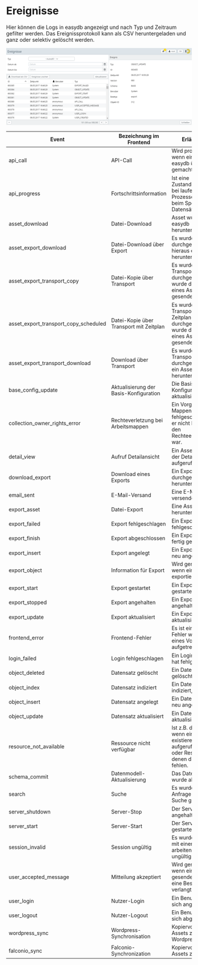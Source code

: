 # Ereignisse

Hier können die Logs in easydb angezeigt und nach Typ und Zeitraum gefilter werden. Das Ereignissprotokoll kann als CSV heruntergeladen und ganz oder selektiv gelöscht werden.

![*Protokollierte Ereignisse*](events.png)

| Event | Bezeichnung im Frontend | Erläuterung |
|--|--|--|
|api_call |API-Call | Wird protokolliert, wenn ein Aufruf in easydb über API gemacht wird. |
|api_progress |Fortschrittsinformation | Ist eine Zustandsinformation bei laufenden Prozessen, z.B. beim Speichern von Datensätzen. |
|asset_download |Datei-Download | Asset wurde aus easydb heruntergeladen. |
|asset_export_download |Datei-Download über Export | Es wurde ein Export durchgeführt und hieraus ein Asset herunterladen. |
|asset_export_transport_copy |Datei-Kopie über Transport | Es wurde ein Transport durchgeführt. Dabei wurde die Kopie eines Assets gesendet. |
|asset_export_transport_copy_scheduled |Datei-Kopie über Transport mit Zeitplan | Es wurde ein Transport mit Zeitplan durchgeführt. Dabei wurde die Kopie eines Assets gesendet. |
|asset_export_transport_download |Download über Transport | Es wurde ein Transport durchgeführt und ein Asset heruntergeladen. |
|base_config_update |Aktualisierung der Basis-Konfiguration | Die Basis-Konfiguration wurde aktualisiert. |
|collection_owner_rights_error |Rechteverletzung bei Arbeitsmappen | Ein Vorgang für Mappen ist fehlgeschlagen, da er nicht konform mit den Rechteeinstellungen war. |
|detail_view |Aufruf Detailansicht | Ein Asset wurde in der Detailansicht aufgerufen |
|download_export |Download eines Exports | Ein Export wurde durchgeführt und heruntergeladen. |
|email_sent |E-Mail-Versand | Eine E-Mail wurde versendet. |
|export_asset |Datei-Export | Eine Asset wurde heruntergeladen. |
|export_failed |Export fehlgeschlagen | Ein Export ist fehlgeschlagen. |
|export_finish |Export abgeschlossen | Ein Export wurde fertig gestellt. |
|export_insert |Export angelegt | Ein Export wurde neu angelegt. |
|export_object |Information für Export | Wird generiert, wenn ein Datensatz exportiert wird. |
|export_start |Export gestartet | Ein Export wurde gestartet. |
|export_stopped |Export angehalten | Ein Export wurde angehalten. |
|export_update |Export aktualisiert | Ein Export wurde aktualisiert. |
|frontend_error |Frontend-Fehler | Es ist ein Frontend-Fehler während eines Vorgang aufgetreten. |
|login_failed |Login fehlgeschlagen | Ein Loginversuch hat fehlgeschlagen. |
|object_deleted |Datensatz gelöscht | Ein Datensatz wurde gelöscht. |
|object_index |Datensatz indiziert | Ein Datensatz wurde indiziert, |
|object_insert |Datensatz angelegt | Ein Datensatz wurde neu angelegt. |
|object_update |Datensatz aktualisiert | Ein Datensatz wurde aktualisiert. |
|resource_not_available |Ressource nicht verfügbar | Ist z.B. der fann, wenn eine nicht existierende URL aufgerufen wird oder Ressourcen, zu denen die Rechte fehlen. |
|schema_commit |Datenmodell-Aktualisierung | Das Datenmodell wurde aktualisiert. |
|search |Suche | Es wurde eine Anfrage über die Suche gesendet. |
|server_shutdown |Server-Stop | Der Server ist angehalten. |
|server_start |Server-Start | Der Server wurde gestartet. |
|session_invalid |Session ungültig | Es wurde versucht mit einer Session zu arbeiten, die bereits ungültig war. |
|user_accepted_message | Mitteilung akzeptiert | Wird generiert, wenn eine Nachricht gesendet wurde, die eine Bestätigung verlangt. |
|user_login |Nutzer-Login | Ein Benutzer hat sich angemeldet. |
|user_logout |Nutzer-Logout | Ein Benutzer hat sich abgemeldet |
|wordpress_sync |Wordpress-Synchronisation | Kopiervorgang von Assets zu Wordpress.|
| falconio_sync | Falconio-Synchronization | Kopiervorgang von Assets zu Falcon.io |
